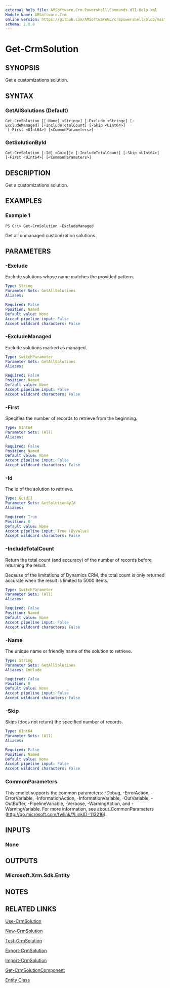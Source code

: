 ```yaml
---
external help file: AMSoftware.Crm.Powershell.Commands.dll-Help.xml
Module Name: AMSoftware.Crm
online version: https://github.com/AMSoftwareNL/crmpowershell/blob/master/docs/Get-CrmSolution.md
schema: 2.0.0
---
```


# Get-CrmSolution

## SYNOPSIS
Get a customizations solution.

## SYNTAX

### GetAllSolutions (Default)
```
Get-CrmSolution [[-Name] <String>] [-Exclude <String>] [-ExcludeManaged] [-IncludeTotalCount] [-Skip <UInt64>]
 [-First <UInt64>] [<CommonParameters>]
```

### GetSolutionById
```
Get-CrmSolution [-Id] <Guid[]> [-IncludeTotalCount] [-Skip <UInt64>] [-First <UInt64>] [<CommonParameters>]
```

## DESCRIPTION
Get a customizations solution.

## EXAMPLES

### Example 1
```
PS C:\> Get-CrmSolution -ExcludeManaged
```

Get all unmanaged customization solutions.

## PARAMETERS

### -Exclude
Exclude solutions whose name matches the provided pattern.

```yaml
Type: String
Parameter Sets: GetAllSolutions
Aliases:

Required: False
Position: Named
Default value: None
Accept pipeline input: False
Accept wildcard characters: False
```

### -ExcludeManaged
Exclude solutions marked as managed.

```yaml
Type: SwitchParameter
Parameter Sets: GetAllSolutions
Aliases:

Required: False
Position: Named
Default value: None
Accept pipeline input: False
Accept wildcard characters: False
```

### -First
Specifies the number of records to retrieve from the beginning.

```yaml
Type: UInt64
Parameter Sets: (All)
Aliases:

Required: False
Position: Named
Default value: None
Accept pipeline input: False
Accept wildcard characters: False
```

### -Id
The id of the solution to retrieve.

```yaml
Type: Guid[]
Parameter Sets: GetSolutionById
Aliases:

Required: True
Position: 0
Default value: None
Accept pipeline input: True (ByValue)
Accept wildcard characters: False
```

### -IncludeTotalCount
Return the total count (and accuracy) of the number of records before returning the result.

Because of the limitations of Dynamics CRM, the total count is only returned accurate when the result is limited to 5000 items.

```yaml
Type: SwitchParameter
Parameter Sets: (All)
Aliases:

Required: False
Position: Named
Default value: None
Accept pipeline input: False
Accept wildcard characters: False
```

### -Name
The unique name or friendly name of the solution to retrieve.

```yaml
Type: String
Parameter Sets: GetAllSolutions
Aliases: Include

Required: False
Position: 0
Default value: None
Accept pipeline input: False
Accept wildcard characters: False
```

### -Skip
Skips (does not return) the specified number of records.

```yaml
Type: UInt64
Parameter Sets: (All)
Aliases:

Required: False
Position: Named
Default value: None
Accept pipeline input: False
Accept wildcard characters: False
```

### CommonParameters
This cmdlet supports the common parameters: -Debug, -ErrorAction, -ErrorVariable, -InformationAction, -InformationVariable, -OutVariable, -OutBuffer, -PipelineVariable, -Verbose, -WarningAction, and -WarningVariable. For more information, see about_CommonParameters (http://go.microsoft.com/fwlink/?LinkID=113216).

## INPUTS

### None
## OUTPUTS

### Microsoft.Xrm.Sdk.Entity
## NOTES

## RELATED LINKS

[Use-CrmSolution](Use-CrmSolution.md)

[New-CrmSolution](New-CrmSolution.md)

[Test-CrmSolution](Test-CrmSolution.md)

[Export-CrmSolution](Export-CrmSolution.md)

[Import-CrmSolution](Import-CrmSolution.md)

[Get-CrmSolutionComponent](Get-CrmSolutionComponent.md)

[Entity Class](https://msdn.microsoft.com/library/microsoft.xrm.sdk.entity.aspx)
